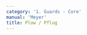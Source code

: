 ```yaml
---
category: '1. Guards - Core'
manual: 'Meyer'
title: Plow / Pflug
---
```


<link rel="import" href="/bower_components/polymer/polymer.html">
<link rel="import" href="shared-styles.html">

<dom-module id="{{ page.url | split:'/' | last | remove: '.html' }}-element">
  <template>
    <style include="shared-styles">
      :host {
        display: block;

        padding: 10px;
      }
    </style>

    <div class="card">

      <h1>{{ page.title }}</h1>
      <blockquote><p>The low parts are guarded with the Plough, whose two modes are similar figures for two sides, the Right and the Left, and so are named the Right and Left Plough, and both will become for you nothing else than stabs outward from below.</p>

      <p>The Right Plough is described as follows, stand with your right foot forward, hold your weapon with the hilt near your forward knee and your point pointing in your opponent’s face, as if you intend to stab him from below. While you are in the Right Plough, step forward with the Left foot and stand similarly to be in the Left Plough.</p></blockquote>

      <img class="card-image" src="/manuals/meyer/images/guards/pflug-illustration.jpg">

    </div>
  </template>

  <script>
    Polymer({
      is: '{{ page.url | split:'/' | last | remove: '.html' }}-element',
    });
  </script>
</dom-module>